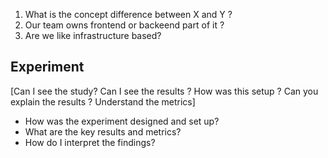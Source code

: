 1) What is the concept difference between X and Y ?
2) Our team owns frontend or backeend part of it ? 
3) Are we like infrastructure based?



## Experiment

[Can I see the study? Can I see the results ? How was this setup ? Can you explain the results ? Understand the metrics]
- How was the experiment designed and set up?
- What are the key results and metrics?
- How do I interpret the findings?
